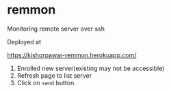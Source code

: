 # remmon
Monitoring remote server over ssh


Deployed at 

https://kishorpawar-remmon.herokuapp.com/

1. Enrolled new server(existing may not be accessible)
2. Refresh page to list server
3. Click on `send` button.
